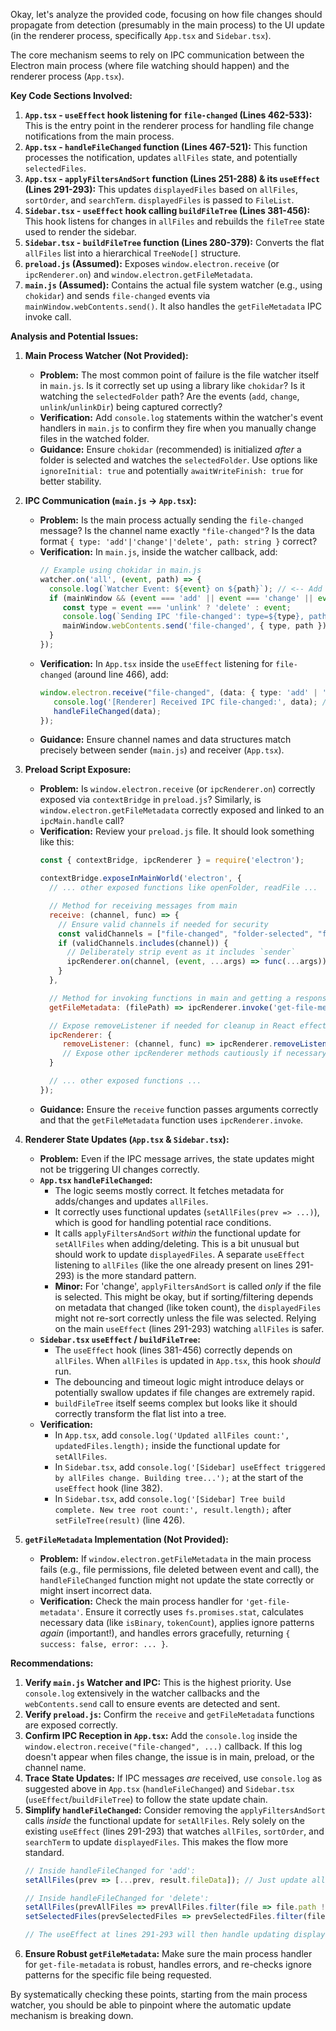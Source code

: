 Okay, let's analyze the provided code, focusing on how file changes should propagate from detection (presumably in the main process) to the UI update (in the renderer process, specifically `App.tsx` and `Sidebar.tsx`).

The core mechanism seems to rely on IPC communication between the Electron main process (where file watching should happen) and the renderer process (`App.tsx`).

**Key Code Sections Involved:**

1.  **`App.tsx` - `useEffect` hook listening for `file-changed` (Lines 462-533):** This is the entry point in the renderer process for handling file change notifications from the main process.
2.  **`App.tsx` - `handleFileChanged` function (Lines 467-521):** This function processes the notification, updates `allFiles` state, and potentially `selectedFiles`.
3.  **`App.tsx` - `applyFiltersAndSort` function (Lines 251-288) & its `useEffect` (Lines 291-293):** This updates `displayedFiles` based on `allFiles`, `sortOrder`, and `searchTerm`. `displayedFiles` is passed to `FileList`.
4.  **`Sidebar.tsx` - `useEffect` hook calling `buildFileTree` (Lines 381-456):** This hook listens for changes in `allFiles` and rebuilds the `fileTree` state used to render the sidebar.
5.  **`Sidebar.tsx` - `buildFileTree` function (Lines 280-379):** Converts the flat `allFiles` list into a hierarchical `TreeNode[]` structure.
6.  **`preload.js` (Assumed):** Exposes `window.electron.receive` (or `ipcRenderer.on`) and `window.electron.getFileMetadata`.
7.  **`main.js` (Assumed):** Contains the actual file system watcher (e.g., using `chokidar`) and sends `file-changed` events via `mainWindow.webContents.send()`. It also handles the `getFileMetadata` IPC invoke call.

**Analysis and Potential Issues:**

1.  **Main Process Watcher (Not Provided):**
    *   **Problem:** The most common point of failure is the file watcher itself in `main.js`. Is it correctly set up using a library like `chokidar`? Is it watching the `selectedFolder` path? Are the events (`add`, `change`, `unlink`/`unlinkDir`) being captured correctly?
    *   **Verification:** Add `console.log` statements within the watcher's event handlers in `main.js` to confirm they fire when you manually change files in the watched folder.
    *   **Guidance:** Ensure `chokidar` (recommended) is initialized *after* a folder is selected and watches the `selectedFolder`. Use options like `ignoreInitial: true` and potentially `awaitWriteFinish: true` for better stability.

2.  **IPC Communication (`main.js` -> `App.tsx`):**
    *   **Problem:** Is the main process actually sending the `file-changed` message? Is the channel name exactly `"file-changed"`? Is the data format `{ type: 'add'|'change'|'delete', path: string }` correct?
    *   **Verification:** In `main.js`, inside the watcher callback, add:
        ```javascript
        // Example using chokidar in main.js
        watcher.on('all', (event, path) => {
          console.log(`Watcher Event: ${event} on ${path}`); // <-- Add this log
          if (mainWindow && (event === 'add' || event === 'change' || event === 'unlink')) {
             const type = event === 'unlink' ? 'delete' : event;
             console.log(`Sending IPC 'file-changed': type=${type}, path=${path}`); // <-- Add this log
             mainWindow.webContents.send('file-changed', { type, path });
          }
        });
        ```
    *   **Verification:** In `App.tsx` inside the `useEffect` listening for `file-changed` (around line 466), add:
        ```typescript
        window.electron.receive("file-changed", (data: { type: 'add' | 'change' | 'delete', path: string }) => {
           console.log('[Renderer] Received IPC file-changed:', data); // <-- Add this log
           handleFileChanged(data);
        });
        ```
    *   **Guidance:** Ensure channel names and data structures match precisely between sender (`main.js`) and receiver (`App.tsx`).

3.  **Preload Script Exposure:**
    *   **Problem:** Is `window.electron.receive` (or `ipcRenderer.on`) correctly exposed via `contextBridge` in `preload.js`? Similarly, is `window.electron.getFileMetadata` correctly exposed and linked to an `ipcMain.handle` call?
    *   **Verification:** Review your `preload.js` file. It should look something like this:
        ```javascript
        const { contextBridge, ipcRenderer } = require('electron');

        contextBridge.exposeInMainWorld('electron', {
          // ... other exposed functions like openFolder, readFile ...

          // Method for receiving messages from main
          receive: (channel, func) => {
            // Ensure valid channels if needed for security
            const validChannels = ["file-changed", "folder-selected", "file-list-data", /* ... other channels */ ];
            if (validChannels.includes(channel)) {
              // Deliberately strip event as it includes `sender`
              ipcRenderer.on(channel, (event, ...args) => func(...args));
            }
          },

          // Method for invoking functions in main and getting a response
          getFileMetadata: (filePath) => ipcRenderer.invoke('get-file-metadata', filePath),

          // Expose removeListener if needed for cleanup in React effects
          ipcRenderer: {
             removeListener: (channel, func) => ipcRenderer.removeListener(channel, func),
             // Expose other ipcRenderer methods cautiously if necessary
          }

          // ... other exposed functions ...
        });
        ```
    *   **Guidance:** Ensure the `receive` function passes arguments correctly and that the `getFileMetadata` function uses `ipcRenderer.invoke`.

4.  **Renderer State Updates (`App.tsx` & `Sidebar.tsx`):**
    *   **Problem:** Even if the IPC message arrives, the state updates might not be triggering UI changes correctly.
    *   **`App.tsx` `handleFileChanged`:**
        *   The logic seems mostly correct. It fetches metadata for adds/changes and updates `allFiles`.
        *   It correctly uses functional updates (`setAllFiles(prev => ...)`), which is good for handling potential race conditions.
        *   It calls `applyFiltersAndSort` *within* the functional update for `setAllFiles` when adding/deleting. This is a bit unusual but should work to update `displayedFiles`. A separate `useEffect` listening to `allFiles` (like the one already present on lines 291-293) is the more standard pattern.
        *   **Minor:** For 'change', `applyFiltersAndSort` is called *only* if the file is selected. This might be okay, but if sorting/filtering depends on metadata that changed (like token count), the `displayedFiles` might not re-sort correctly unless the file was selected. Relying on the main `useEffect` (lines 291-293) watching `allFiles` is safer.
    *   **`Sidebar.tsx` `useEffect` / `buildFileTree`:**
        *   The `useEffect` hook (lines 381-456) correctly depends on `allFiles`. When `allFiles` is updated in `App.tsx`, this hook *should* run.
        *   The debouncing and timeout logic might introduce delays or potentially swallow updates if file changes are extremely rapid.
        *   `buildFileTree` itself seems complex but looks like it should correctly transform the flat list into a tree.
    *   **Verification:**
        *   In `App.tsx`, add `console.log('Updated allFiles count:', updatedFiles.length);` inside the functional update for `setAllFiles`.
        *   In `Sidebar.tsx`, add `console.log('[Sidebar] useEffect triggered by allFiles change. Building tree...');` at the start of the `useEffect` hook (line 382).
        *   In `Sidebar.tsx`, add `console.log('[Sidebar] Tree build complete. New tree root count:', result.length);` after `setFileTree(result)` (line 426).

5.  **`getFileMetadata` Implementation (Not Provided):**
    *   **Problem:** If `window.electron.getFileMetadata` in the main process fails (e.g., file permissions, file deleted between event and call), the `handleFileChanged` function might not update the state correctly or might insert incorrect data.
    *   **Verification:** Check the main process handler for `'get-file-metadata'`. Ensure it correctly uses `fs.promises.stat`, calculates necessary data (like `isBinary`, `tokenCount`), applies ignore patterns *again* (important!), and handles errors gracefully, returning `{ success: false, error: ... }`.

**Recommendations:**

1.  **Verify `main.js` Watcher and IPC:** This is the highest priority. Use `console.log` extensively in the watcher callbacks and the `webContents.send` call to ensure events are detected and sent.
2.  **Verify `preload.js`:** Confirm the `receive` and `getFileMetadata` functions are exposed correctly.
3.  **Confirm IPC Reception in `App.tsx`:** Add the `console.log` inside the `window.electron.receive("file-changed", ...)` callback. If this log doesn't appear when files change, the issue is in main, preload, or the channel name.
4.  **Trace State Updates:** If IPC messages *are* received, use `console.log` as suggested above in `App.tsx` (`handleFileChanged`) and `Sidebar.tsx` (`useEffect`/`buildFileTree`) to follow the state update chain.
5.  **Simplify `handleFileChanged`:** Consider removing the `applyFiltersAndSort` calls *inside* the functional update for `setAllFiles`. Rely solely on the existing `useEffect` (lines 291-293) that watches `allFiles`, `sortOrder`, and `searchTerm` to update `displayedFiles`. This makes the flow more standard.
    ```typescript
    // Inside handleFileChanged for 'add':
    setAllFiles(prev => [...prev, result.fileData]); // Just update allFiles

    // Inside handleFileChanged for 'delete':
    setAllFiles(prevAllFiles => prevAllFiles.filter(file => file.path !== path)); // Just update allFiles
    setSelectedFiles(prevSelectedFiles => prevSelectedFiles.filter(filePath => filePath !== path));

    // The useEffect at lines 291-293 will then handle updating displayedFiles
    ```
6.  **Ensure Robust `getFileMetadata`:** Make sure the main process handler for `get-file-metadata` is robust, handles errors, and re-checks ignore patterns for the specific file being requested.

By systematically checking these points, starting from the main process watcher, you should be able to pinpoint where the automatic update mechanism is breaking down.